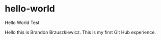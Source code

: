 # hello-world
Hello World Test

Hello this is Brandon Brzuszkiewicz.  This is my first Git Hub experience.
